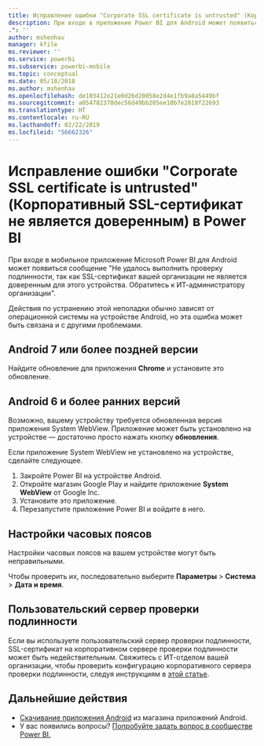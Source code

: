 ```yaml
---
title: Исправление ошибки "Corporate SSL certificate is untrusted" (Корпоративный SSL-сертификат не является доверенным)
description: При входе в приложение Power BI для Android может появиться сообщение "Не удалось выполнить проверку подлинности, так как SSL-сертификат вашей организации не является доверенным"
.": ''
author: mshenhav
manager: kfile
ms.reviewer: ''
ms.service: powerbi
ms.subservice: powerbi-mobile
ms.topic: conceptual
ms.date: 05/18/2018
ms.author: mshenhav
ms.openlocfilehash: de103412e21e0d26d20058e2d4e1fb9a8a5449bf
ms.sourcegitcommit: a054782370dec56d49bb205ee10b7e2018f22693
ms.translationtype: HT
ms.contentlocale: ru-RU
ms.lasthandoff: 02/22/2019
ms.locfileid: "56662326"
---
```

# <a name="fixing-corporate-ssl-certificate-is-untrusted---power-bi"></a>Исправление ошибки "Corporate SSL certificate is untrusted" (Корпоративный SSL-сертификат не является доверенным) в Power BI
При входе в мобильное приложение Microsoft Power BI для Android может появиться сообщение "Не удалось выполнить проверку подлинности, так как SSL-сертификат вашей организации не является доверенным для этого устройства. Обратитесь к ИТ-администратору организации". 

Действия по устранению этой неполадки обычно зависят от операционной системы на устройстве Android, но эта ошибка может быть связана и с другими проблемами.

## <a name="on-android-7-or-later"></a>Android 7 или более поздней версии
Найдите обновление для приложения **Chrome** и установите это обновление.

## <a name="on-android-6-and-earlier"></a>Android 6 и более ранних версий
Возможно, вашему устройству требуется обновленная версия приложения System WebView. Приложение может быть установлено на устройстве — достаточно просто нажать кнопку **обновления**.

Если приложение System WebView не установлено на устройстве, сделайте следующее.

1. Закройте Power BI на устройстве Android.
2. Откройте магазин Google Play и найдите приложение **System WebView** от Google Inc.
3. Установите это приложение.
4. Перезапустите приложение Power BI и войдите в него.

## <a name="time-zone-settings"></a>Настройки часовых поясов
Настройки часовых поясов на вашем устройстве могут быть неправильными. 

Чтобы проверить их, последовательно выберите **Параметры** > **Система** > **Дата и время**.

## <a name="custom-authentication-server"></a>Пользовательский сервер проверки подлинности
Если вы используете пользовательский сервер проверки подлинности, SSL-сертификат на корпоративном сервере проверки подлинности может быть недействительным. Свяжитесь с ИТ-отделом вашей организации, чтобы проверить конфигурацию корпоративного сервера проверки подлинности, следуя инструкциям в [этой статье](https://support.microsoft.com/en-us/help/3203929/using-adal-to-authenticate-from-android-devices-fails-if-additional-ce).

## <a name="next-steps"></a>Дальнейшие действия
* [Скачивание приложения Android](http://go.microsoft.com/fwlink/?LinkID=544867) из магазина приложений Android.
* У вас появились вопросы? [Попробуйте задать вопрос в сообществе Power BI.](http://community.powerbi.com/) 

